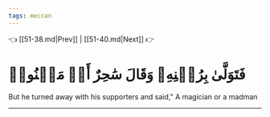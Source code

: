 ```yaml
---
tags: meccan
---
```


👈 [[51-38.md|Prev]] | [[51-40.md|Next]] 👉

# فَتَوَلَّىٰ بِرُكۡنِهِۦ وَقَالَ سَٰحِرٌ أَوۡ مَجۡنُونٞ

But he turned away with his supporters and said," A magician or a madman

---

